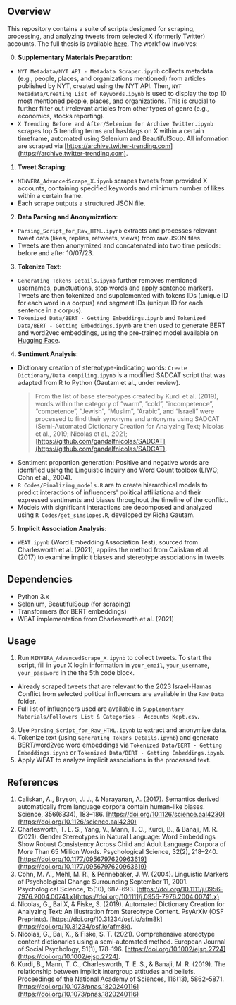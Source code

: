 ## Overview
This repository contains a suite of scripts designed for scraping, processing, and analyzing tweets from selected X (formerly Twitter) accounts. The full thesis is available [here](https://udspace.udel.edu/items/692735ef-30b7-4223-b711-d0a60b6ff014). The workflow involves:

0. **Supplementary Materials Preparation**:
- ```NYT Metadata/NYT API - Metadata Scraper.ipynb``` collects metadata (e.g., people, places, and organizations mentioned) from articles published by NYT, created using the NYT API. Then, ```NYT Metadata/Creating List of Keywords.ipynb``` is used to display the top 10 most mentioned people, places, and organizations. This is crucial to further filter out irrelevant articles from other types of genre (e.g., economics, stocks reporting).
- ```X Trending Before and After/Selenium for Archive Twitter.ipynb``` scrapes top 5 trending terms and hashtags on X within a certain timeframe, automated using Selenium and BeautifulSoup. All information are scraped via [https://archive.twitter-trending.com](https://archive.twitter-trending.com).

1. **Tweet Scraping**:
- ```MINVERA_AdvancedScrape_X.ipynb``` scrapes tweets from provided X accounts, containing specified keywords and minimum number of likes within a certain frame. 
- Each scrape outputs a structured JSON file.

2. **Data Parsing and Anonymization**:
- ```Parsing_Script_for_Raw_HTML.ipynb``` extracts and processes relevant tweet data (likes, replies, retweets, views) from raw JSON files.
- Tweets are then anonymized and concatenated into two time periods: before and after 10/07/23.

3. **Tokenize Text**:
- ```Generating Tokens Details.ipynb``` further removes mentioned usernames, punctuations, stop words and apply sentence markers. Tweets are then tokenized and supplemented with tokens IDs (unique ID for each word in a corpus) and segment IDs (unique ID for each sentence in a corpus).
- ```Tokenized Data/BERT - Getting Embeddings.ipynb``` and ```Tokenized Data/BERT - Getting Embeddings.ipynb``` are then used to generate BERT and word2vec embeddings, using the pre-trained model available on [Hugging Face](https://huggingface.co/google-bert/bert-base-uncased).

4. **Sentiment Analysis**:
- Dictionary creation of stereotype-indicating words: ```Create Dictionary/Data compiling.ipynb``` is a modified SADCAT script that was adapted from R to Python (Gautam et al., under review).
  > From the list of base stereotypes created by Kurdi et al. (2019), words within the category of “warm”, “cold”, “incompetence”, “competence”, “Jewish”, “Muslim”, “Arabic”, and “Israeli” were processed to find their synonyms and antonyms using SADCAT (Semi-Automated Dictionary Creation for Analyzing Text; Nicolas et al., 2019; Nicolas et al., 2021; [https://github.com/gandalfnicolas/SADCAT](https://github.com/gandalfnicolas/SADCAT).
- Sentiment proportion generation: Positive and negative words are identified using the Linguistic Inquiry and Word Count toolbox (LIWC; Cohn et al., 2004).
- ```R Codes/Finalizing_models.R``` are to create hierarchical models to predict interactions of influencers' political affiliationa and their expressed sentiments and biases  throughout the timeline of the conflict.
- Models with significant interactions are decomposed and analyzed using ```R Codes/get_simslopes.R```, developed by Richa Gautam. 

5. **Implicit Association Analysis**:
- ```WEAT.ipynb``` (Word Embedding Association Test), sourced from Charlesworth et al. (2021), applies the method from Caliskan et al. (2017) to examine implicit biases and stereotype associations in tweets.
  
## Dependencies
- Python 3.x
- Selenium, BeautifulSoup (for scraping)
- Transformers (for BERT embeddings)
- WEAT implementation from Charlesworth et al. (2021)

## Usage
1. Run ```MINVERA_AdvancedScrape_X.ipynb``` to collect tweets. To start the script, fill in your X login information in ```your_email```, ```your_username```, ```your_password``` in the the 5th code block.
- Already scraped tweets that are relevant to the 2023 Israel-Hamas Conflict from selected political influencers are available in the ```Raw Data``` folder.
- Full list of influencers used are available in ```Supplementary Materials/Followers List & Categories - Accounts Kept.csv```.
3. Use ```Parsing_Script_for_Raw_HTML.ipynb``` to extract and anonymize data.
4. Tokenize text (using ```Generating Tokens Details.ipynb```) and generate BERT/word2vec word embeddings via ```Tokenized Data/BERT - Getting Embeddings.ipynb``` or ```Tokenized Data/BERT - Getting Embeddings.ipynb```. 
5. Apply WEAT to analyze implicit associations in the processed text.

## References
1. Caliskan, A., Bryson, J. J., & Narayanan, A. (2017). Semantics derived automatically from language corpora contain human-like biases. Science, 356(6334), 183–186. [https://doi.org/10.1126/science.aal4230](https://doi.org/10.1126/science.aal4230)
2. Charlesworth, T. E. S., Yang, V., Mann, T. C., Kurdi, B., & Banaji, M. R. (2021). Gender Stereotypes in Natural Language: Word Embeddings Show Robust Consistency Across Child and Adult Language Corpora of More Than 65 Million Words. Psychological Science, 32(2), 218–240. [https://doi.org/10.1177/0956797620963619](https://doi.org/10.1177/0956797620963619)
3. Cohn, M. A., Mehl, M. R., & Pennebaker, J. W. (2004). Linguistic Markers of Psychological Change Surrounding September 11, 2001. Psychological Science, 15(10), 687–693. [https://doi.org/10.1111/j.0956-7976.2004.00741.x](https://doi.org/10.1111/j.0956-7976.2004.00741.x)
4. Nicolas, G., Bai X, & Fiske, S. (2019). Automated Dictionary Creation for Analyzing Text: An Illustration from Stereotype Content. PsyArXiv (OSF Preprints). [https://doi.org/10.31234/osf.io/afm8k](https://doi.org/10.31234/osf.io/afm8k).
5. Nicolas, G., Bai, X., & Fiske, S. T. (2021). Comprehensive stereotype content dictionaries using a semi‐automated method. European Journal of Social Psychology, 51(1), 178–196. [https://doi.org/10.1002/ejsp.2724](https://doi.org/10.1002/ejsp.2724).
6. Kurdi, B., Mann, T. C., Charlesworth, T. E. S., & Banaji, M. R. (2019). The relationship between implicit intergroup attitudes and beliefs. Proceedings of the National Academy of Sciences, 116(13), 5862–5871. [https://doi.org/10.1073/pnas.1820240116](https://doi.org/10.1073/pnas.1820240116)
